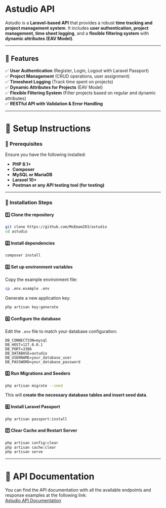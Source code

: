 # **Astudio API**

Astudio is a **Laravel-based API** that provides a robust **time tracking and project management system**. It includes **user authentication, project management, time sheet logging**, and a **flexible filtering system** with **dynamic attributes (EAV Model)**.

---

## **🚀 Features**
✅ **User Authentication** (Register, Login, Logout with Laravel Passport)  
✅ **Project Management** (CRUD operations, user assignment)  
✅ **Timesheet Logging** (Track time spent on projects)  
✅ **Dynamic Attributes for Projects** (EAV Model)  
✅ **Flexible Filtering System** (Filter projects based on regular and dynamic attributes)  
✅ **RESTful API with Validation & Error Handling**

---

# **📌 Setup Instructions**

### **🔹 Prerequisites**
Ensure you have the following installed:
- **PHP 8.1+**
- **Composer**
- **MySQL or MariaDB**
- **Laravel 10+**
- **Postman or any API testing tool (for testing)**

---

### **🔹 Installation Steps**

#### **1️⃣ Clone the repository**
```bash
git clone https://github.com/MoEmam203/astudio
cd astudio
```

#### **2️⃣ Install dependencies**
```bash
composer install
```

#### **3️⃣ Set up environment variables**
Copy the example environment file:
```bash
cp .env.example .env
```
Generate a new application key:
```bash
php artisan key:generate
```

#### **4️⃣ Configure the database**
Edit the `.env` file to match your database configuration:
```
DB_CONNECTION=mysql
DB_HOST=127.0.0.1
DB_PORT=3306
DB_DATABASE=astudio
DB_USERNAME=your_database_user
DB_PASSWORD=your_database_password
```

#### **5️⃣ Run Migrations and Seeders**
```bash
php artisan migrate --seed
```
This will **create the necessary database tables and insert seed data**.

#### **6️⃣ Install Laravel Passport**
```bash
php artisan passport:install
```

#### **7️⃣ Clear Cache and Restart Server**
```bash
php artisan config:clear
php artisan cache:clear
php artisan serve
```

---
# **📖 API Documentation**

You can find the API documentation with all the available endpoints and response examples at the following link:  
[Astudio API Documentation](https://documenter.getpostman.com/view/10948469/2sAYdoFSyo)